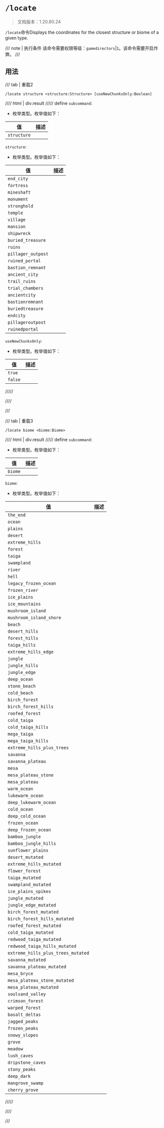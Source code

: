 # `/locate`

> 文档版本：1.20.80.24

`/locate`命令Displays the coordinates for the closest structure or biome of a given type.

/// note | 执行条件
该命令需要权限等级：`gamedirectors`|`1`。该命令需要开启作弊。
///

## 用法

/// tab | 重载2
```mcfunction
/locate structure <structure:Structure> [useNewChunksOnly:Boolean]
```

//// html | div.result
///// define
`subcommand`: <!-- md:samp LocateSubcommandStructure -->

- 枚举类型。枚举值如下：

|值|描述|
|---|---|
|`structure`||


`structure`: <!-- md:samp Structure -->

- 枚举类型。枚举值如下：

|值|描述|
|---|---|
|`end_city`||
|`fortress`||
|`mineshaft`||
|`monument`||
|`stronghold`||
|`temple`||
|`village`||
|`mansion`||
|`shipwreck`||
|`buried_treasure`||
|`ruins`||
|`pillager_outpost`||
|`ruined_portal`||
|`bastion_remnant`||
|`ancient_city`||
|`trail_ruins`||
|`trial_chambers`||
|`ancientcity`||
|`bastionremnant`||
|`buriedtreasure`||
|`endcity`||
|`pillageroutpost`||
|`ruinedportal`||


`useNewChunksOnly`: <!-- md:samp Boolean -->

- 枚举类型。枚举值如下：

|值|描述|
|---|---|
|`true`||
|`false`||



/////

////

///

/// tab | 重载3
```mcfunction
/locate biome <biome:Biome>
```

//// html | div.result
///// define
`subcommand`: <!-- md:samp LocateSubcommandBiome -->

- 枚举类型。枚举值如下：

|值|描述|
|---|---|
|`biome`||


`biome`: <!-- md:samp Biome -->

- 枚举类型。枚举值如下：

|值|描述|
|---|---|
|`the_end`||
|`ocean`||
|`plains`||
|`desert`||
|`extreme_hills`||
|`forest`||
|`taiga`||
|`swampland`||
|`river`||
|`hell`||
|`legacy_frozen_ocean`||
|`frozen_river`||
|`ice_plains`||
|`ice_mountains`||
|`mushroom_island`||
|`mushroom_island_shore`||
|`beach`||
|`desert_hills`||
|`forest_hills`||
|`taiga_hills`||
|`extreme_hills_edge`||
|`jungle`||
|`jungle_hills`||
|`jungle_edge`||
|`deep_ocean`||
|`stone_beach`||
|`cold_beach`||
|`birch_forest`||
|`birch_forest_hills`||
|`roofed_forest`||
|`cold_taiga`||
|`cold_taiga_hills`||
|`mega_taiga`||
|`mega_taiga_hills`||
|`extreme_hills_plus_trees`||
|`savanna`||
|`savanna_plateau`||
|`mesa`||
|`mesa_plateau_stone`||
|`mesa_plateau`||
|`warm_ocean`||
|`lukewarm_ocean`||
|`deep_lukewarm_ocean`||
|`cold_ocean`||
|`deep_cold_ocean`||
|`frozen_ocean`||
|`deep_frozen_ocean`||
|`bamboo_jungle`||
|`bamboo_jungle_hills`||
|`sunflower_plains`||
|`desert_mutated`||
|`extreme_hills_mutated`||
|`flower_forest`||
|`taiga_mutated`||
|`swampland_mutated`||
|`ice_plains_spikes`||
|`jungle_mutated`||
|`jungle_edge_mutated`||
|`birch_forest_mutated`||
|`birch_forest_hills_mutated`||
|`roofed_forest_mutated`||
|`cold_taiga_mutated`||
|`redwood_taiga_mutated`||
|`redwood_taiga_hills_mutated`||
|`extreme_hills_plus_trees_mutated`||
|`savanna_mutated`||
|`savanna_plateau_mutated`||
|`mesa_bryce`||
|`mesa_plateau_stone_mutated`||
|`mesa_plateau_mutated`||
|`soulsand_valley`||
|`crimson_forest`||
|`warped_forest`||
|`basalt_deltas`||
|`jagged_peaks`||
|`frozen_peaks`||
|`snowy_slopes`||
|`grove`||
|`meadow`||
|`lush_caves`||
|`dripstone_caves`||
|`stony_peaks`||
|`deep_dark`||
|`mangrove_swamp`||
|`cherry_grove`||



/////

////

///
